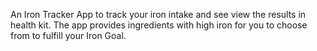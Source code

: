 An Iron Tracker App to track your iron intake and see view the results in health kit. The app provides ingredients with high iron for you to choose from to fulfill your Iron Goal.
